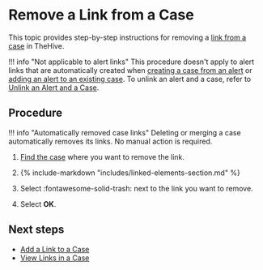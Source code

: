 # Remove a Link from a Case

<!-- md:version 5.5 --> <!-- md:permission `manageCase/update` -->

This topic provides step-by-step instructions for removing a [link from a case](../about-cases.md#linking-elements) in TheHive.

!!! info "Not applicable to alert links"
    This procedure doesn't apply to alert links that are automatically created when [creating a case from an alert](../../alerts/create-a-case-from-an-alert.md) or [adding an alert to an existing case](../../alerts/add-an-alert-to-an-existing-case.md). To unlink an alert and a case, refer to [Unlink an Alert and a Case](../../alerts/unlink-alert-case.md).

<h2>Procedure</h2>

!!! info "Automatically removed case links"
    Deleting or merging a case automatically removes its links. No manual action is required.

1. [Find the case](../search-for-cases/find-a-case.md) where you want to remove the link.

2. {% include-markdown "includes/linked-elements-section.md" %}

3. Select :fontawesome-solid-trash: next to the link you want to remove.

4. Select **OK**.

<h2>Next steps</h2>

* [Add a Link to a Case](add-a-link-to-a-case.md)
* [View Links in a Case](view-links-in-a-case.md)